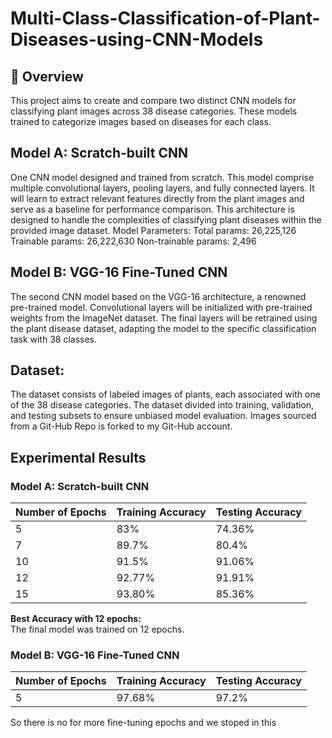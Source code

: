 # Multi-Class-Classification-of-Plant-Diseases-using-CNN-Models
## 🌟 Overview
This project aims to create and compare two distinct CNN models for classifying
plant images across 38 disease categories. These models trained to
categorize images based on diseases for each class.

## Model A: Scratch-built CNN
One CNN model designed and trained from scratch. This model comprise multiple convolutional layers, pooling layers, 
and fully connected layers. It will learn to extract relevant features directly from the plant images and 
serve as a baseline for performance comparison.
This architecture is designed to handle the complexities of classifying plant diseases within 
the provided image dataset.
            Model Parameters:
            Total params: 26,225,126
            Trainable params: 26,222,630
            Non-trainable params: 2,496

## Model B: VGG-16 Fine-Tuned CNN
The second CNN model based on the VGG-16 architecture, a renowned pre-trained model. Convolutional layers will be initialized
with pre-trained weights from the ImageNet dataset. The final layers will be retrained using the plant disease dataset,
adapting the model to the specific classification task with 38 classes.

## Dataset:
The dataset consists of labeled images of plants, each associated with one of the 38 disease categories. 
The dataset divided into training, validation, and testing subsets to ensure unbiased model evaluation.
Images sourced from a Git-Hub Repo is forked to my Git-Hub account. 

## Experimental Results

### Model A: Scratch-built CNN

| Number of Epochs | Training Accuracy | Testing Accuracy |
|-------------------|-------------------|------------------|
| 5                 | 83%              | 74.36%          |
| 7                 | 89.7%            | 80.4%           |
| 10                | 91.5%            | 91.06%          |
| 12                | 92.77%           | 91.91%          |
| 15                | 93.80%           | 85.36%          |

**Best Accuracy with 12 epochs:**  
The final model was trained on 12 epochs.

### Model B: VGG-16 Fine-Tuned CNN

| Number of Epochs | Training Accuracy | Testing Accuracy |
|-------------------|-------------------|------------------|
| 5                 | 97.68%           | 97.2%           |

So there is no for more fine-tuning epochs and we stoped in this
